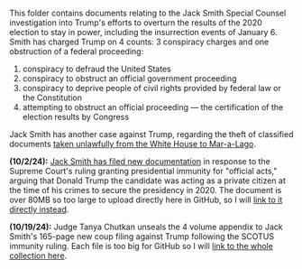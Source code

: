 This folder contains documents relating to the Jack Smith Special Counsel investigation into Trump's efforts to overturn the results of the 2020 election to stay in power, including the insurrection events of January 6. Smith has charged Trump on 4 counts: 3 conspiracy charges and one obstruction of a federal proceeding:

1. conspiracy  to defraud the United States
2. conspiracy to obstruct an official government proceeding
3. conspiracy to deprive people of civil rights provided by federal law or the Constitution
4. attempting to obstruct an official proceeding — the certification of the election results by Congress

Jack Smith has another case against Trump, regarding the theft of classified documents [taken unlawfully from the White House to Mar-a-Lago](https://github.com/doctorparadox/historical-texts/tree/master/trump-indictments/classified-documents).

**(10/2/24):** [Jack Smith has filed new documentation](https://www.newsweek.com/donald-trump-jack-smith-election-fraud-evidence-white-house-steve-bannon-1963105) in response to the Supreme Court's ruling granting presidential immunity for "official acts," arguing that Donald Trump the candidate was acting as a private citizen at the time of his crimes to secure the presidency in 2020. The document is over 80MB so too large to upload directly here in GitHub, so I will [link to it directly instead](https://static01.nyt.com/newsgraphics/documenttools/73357920e3c8d739/8fc8bfd0-full.pdf).

**(10/19/24):** Judge Tanya Chutkan unseals the 4 volume appendix to Jack Smith's 165-page new coup filing against Trump following the SCOTUS immunity ruling. Each file is too big for GitHub so I will [link to the whole collection here](https://www.lawfaremedia.org/article/chutkan-unseals-four-volume-appendix-to-smith-s-165-page-immunity-filing).
